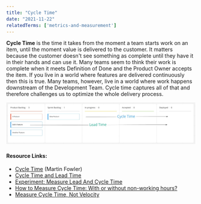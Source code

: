 ```yaml
---
title: "Cycle Time"
date: "2021-11-22"
relatedTerms: ['metrics-and-measurement']
---
```


**Cycle Time** is the time it takes from the moment a team starts work on an item, until the moment value is delivered to the customer. It matters because the customer doesn't see something as complete until they have it in their hands and can use it. Many teams seem to think their work is complete when it meets Definition of Done and the Product Owner accepts the item. If you live in a world where features are delivered continuously then this is true. Many teams, however, live in a world where work happens downstream of the Development Team. Cycle time captures all of that and therefore challenges us to optimize the whole delivery process.

![Cycle Time Lead Time example](images/Cycle-Time-Lead-Time-example-scaled.jpg)

#### Resource Links:

- [Cycle Time](https://martinfowler.com/bliki/CycleTime.html) (Martin Fowler)
- [Cycle Time and Lead Time](https://agilecomplexificationinverter.blogspot.com/2016/12/cycle-time-and-lead-time.html)
- [Experiment: Measure Lead And Cycle Time](https://medium.com/the-liberators/experiment-measure-lead-and-cycle-time-2caca83155e2)
- [How to Measure Cycle Time: With or without non-working hours?](https://kanbanize.com/blog/measure-cycle-time-calculations/)
- [Measure Cycle Time, Not Velocity](https://www.jrothman.com/mpd/2019/09/measure-cycle-time-not-velocity/)

